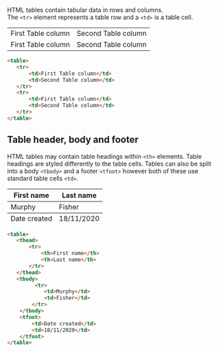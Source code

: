 HTML tables contain tabular data in rows and columns.  
The `<tr>` element represents a table row and a `<td>` is a table cell.
<table>
   <tr>
       <td>First Table column</td>
       <td>Second Table column</td>
   </tr>    
   <tr>
       <td>First Table column</td>
       <td>Second Table column</td>
   </tr>   
</table>

```html
<table>
   <tr>
       <td>First Table column</td>
       <td>Second Table column</td>
   </tr>    
   <tr>
       <td>First Table column</td>
       <td>Second Table column</td>
   </tr>   
</table>
```

## Table header, body and footer
HTML tables may contain table headings within `<th>` elements.  Table headings are styled differently to the table cells. 
Tables can also be split into a body `<tbody>` and a footer `<tfoot>` however both of these use standard table cells `<td>`. 

<table>
   <thead>
       <tr>
           <th>First name</th>
           <th>Last name</th>
       </tr>   
   </thead>
   <tbody>
         <tr>
            <td>Murphy</td>
            <td>Fisher</td>
        </tr>   
    </tbody>
    <tfoot>
        <td>Date created</td>
        <td>18/11/2020</td>
    </tfoot>
</table>

```html
<table>
   <thead>
       <tr>
           <th>First name</th>
           <th>Last name</th>
       </tr>   
   </thead>
   <tbody>
         <tr>
            <td>Murphy</td>
            <td>Fisher</td>
        </tr>   
    </tbody>
    <tfoot>
        <td>Date created</td>
        <td>18/11/2020</td>
    </tfoot>
</table>
```
